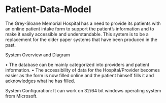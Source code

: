 # Patient-Data-Model
The Grey-Sloane Memorial Hospital has a need to provide its patients with an online patient intake form to support the patient’s information and to make it easily accessible and understandable. This system is to be a replacement for the older paper systems that have been produced in the past.

System Overview and Diagram
	
•	The database can be mainly categorized into providers and patient information.
•	The accessibility of data for the Hospital/Provider becomes easier as the form is now filled online and the patient himself fills it and acknowledges what he has filled.


System Configuration:
It can work on 32/64 bit windows operating system from Microsoft.


